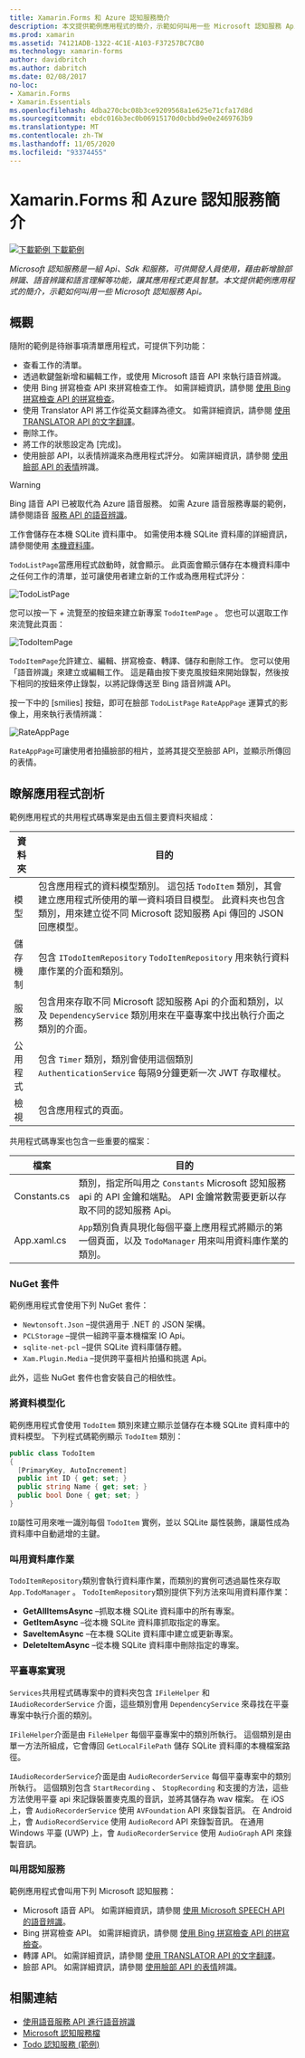 ```yaml
---
title: Xamarin.Forms 和 Azure 認知服務簡介
description: 本文提供範例應用程式的簡介，示範如何叫用一些 Microsoft 認知服務 Api。
ms.prod: xamarin
ms.assetid: 74121ADB-1322-4C1E-A103-F37257BC7CB0
ms.technology: xamarin-forms
author: davidbritch
ms.author: dabritch
ms.date: 02/08/2017
no-loc:
- Xamarin.Forms
- Xamarin.Essentials
ms.openlocfilehash: 4dba270cbc08b3ce9209568a1e625e71cfa17d8d
ms.sourcegitcommit: ebdc016b3ec0b06915170d0cbbd9e0e2469763b9
ms.translationtype: MT
ms.contentlocale: zh-TW
ms.lasthandoff: 11/05/2020
ms.locfileid: "93374455"
---
```

# <a name="no-locxamarinforms-and-azure-cognitive-services-introduction"></a>Xamarin.Forms 和 Azure 認知服務簡介

[![下載範例](~/media/shared/download.png) 下載範例](/samples/xamarin/xamarin-forms-samples/webservices-todocognitiveservices)

_Microsoft 認知服務是一組 Api、Sdk 和服務，可供開發人員使用，藉由新增臉部辨識、語音辨識和語言理解等功能，讓其應用程式更具智慧。本文提供範例應用程式的簡介，示範如何叫用一些 Microsoft 認知服務 Api。_

## <a name="overview"></a>概觀

隨附的範例是待辦事項清單應用程式，可提供下列功能：

- 查看工作的清單。
- 透過軟鍵盤新增和編輯工作，或使用 Microsoft 語音 API 來執行語音辨識。
- 使用 Bing 拼寫檢查 API 來拼寫檢查工作。 如需詳細資訊，請參閱 [使用 Bing 拼寫檢查 API 的拼寫檢查](spell-check.md)。
- 使用 Translator API 將工作從英文翻譯為德文。 如需詳細資訊，請參閱 [使用 TRANSLATOR API 的文字翻譯](text-translation.md)。
- 刪除工作。
- 將工作的狀態設定為 [完成]。
- 使用臉部 API，以表情辨識來為應用程式評分。 如需詳細資訊，請參閱 [使用臉部 API 的表情](emotion-recognition.md)辨識。

> [!WARNING]
> Bing 語音 API 已被取代為 Azure 語音服務。 如需 Azure 語音服務專屬的範例，請參閱語音 [服務 API 的語音辨識](~/xamarin-forms/data-cloud/azure-cognitive-services/speech-recognition.md)。

工作會儲存在本機 SQLite 資料庫中。 如需使用本機 SQLite 資料庫的詳細資訊，請參閱使用 [本機資料庫](~/xamarin-forms/data-cloud/data/databases.md)。

`TodoListPage`當應用程式啟動時，就會顯示。 此頁面會顯示儲存在本機資料庫中之任何工作的清單，並可讓使用者建立新的工作或為應用程式評分：

![TodoListPage](introduction-images/sample-application-1.png)

您可以按一下 *+* 流覽至的按鈕來建立新專案 `TodoItemPage` 。 您也可以選取工作來流覽此頁面：

![TodoItemPage](introduction-images/sample-application-2.png)

`TodoItemPage`允許建立、編輯、拼寫檢查、轉譯、儲存和刪除工作。 您可以使用「語音辨識」來建立或編輯工作。 這是藉由按下麥克風按鈕來開始錄製，然後按下相同的按鈕來停止錄製，以將記錄傳送至 Bing 語音辨識 API。

按一下中的 [smilies] 按鈕，即可在臉部 `TodoListPage` `RateAppPage` 運算式的影像上，用來執行表情辨識：

![RateAppPage](introduction-images/sample-application-3.png)

`RateAppPage`可讓使用者拍攝臉部的相片，並將其提交至臉部 API，並顯示所傳回的表情。

## <a name="understand-the-application-anatomy"></a>瞭解應用程式剖析

範例應用程式的共用程式碼專案是由五個主要資料夾組成：

|資料夾|目的|
|--- |--- |
|模型|包含應用程式的資料模型類別。 這包括 `TodoItem` 類別，其會建立應用程式所使用的單一資料項目目模型。 此資料夾也包含類別，用來建立從不同 Microsoft 認知服務 Api 傳回的 JSON 回應模型。|
|儲存機制|包含 `ITodoItemRepository` `TodoItemRepository` 用來執行資料庫作業的介面和類別。|
|服務|包含用來存取不同 Microsoft 認知服務 Api 的介面和類別，以及 `DependencyService` 類別用來在平臺專案中找出執行介面之類別的介面。|
|公用程式|包含 `Timer` 類別，類別會使用這個類別 `AuthenticationService` 每隔9分鐘更新一次 JWT 存取權杖。|
|檢視|包含應用程式的頁面。|

共用程式碼專案也包含一些重要的檔案：

|檔案|目的|
|--- |--- |
|Constants.cs|類別，指定所叫用之 `Constants` Microsoft 認知服務 api 的 API 金鑰和端點。 API 金鑰常數需要更新以存取不同的認知服務 Api。|
|App.xaml.cs|`App`類別負責具現化每個平臺上應用程式將顯示的第一個頁面，以及 `TodoManager` 用來叫用資料庫作業的類別。|

### <a name="nuget-packages"></a>NuGet 套件

範例應用程式會使用下列 NuGet 套件：

- `Newtonsoft.Json` –提供適用于 .NET 的 JSON 架構。
- `PCLStorage` –提供一組跨平臺本機檔案 IO Api。
- `sqlite-net-pcl` –提供 SQLite 資料庫儲存體。
- `Xam.Plugin.Media` –提供跨平臺相片拍攝和挑選 Api。

此外，這些 NuGet 套件也會安裝自己的相依性。

### <a name="model-the-data"></a>將資料模型化

範例應用程式會使用 `TodoItem` 類別來建立顯示並儲存在本機 SQLite 資料庫中的資料模型。 下列程式碼範例顯示 `TodoItem` 類別：

```csharp
public class TodoItem
{
  [PrimaryKey, AutoIncrement]
  public int ID { get; set; }
  public string Name { get; set; }
  public bool Done { get; set; }
}
```

`ID`屬性可用來唯一識別每個 `TodoItem` 實例，並以 SQLite 屬性裝飾，讓屬性成為資料庫中自動遞增的主鍵。

### <a name="invoke-database-operations"></a>叫用資料庫作業

`TodoItemRepository`類別會執行資料庫作業，而類別的實例可透過屬性來存取 `App.TodoManager` 。 `TodoItemRepository`類別提供下列方法來叫用資料庫作業：

- **GetAllItemsAsync** –抓取本機 SQLite 資料庫中的所有專案。
- **GetItemAsync** –從本機 SQLite 資料庫抓取指定的專案。
- **SaveItemAsync** –在本機 SQLite 資料庫中建立或更新專案。
- **DeleteItemAsync** –從本機 SQLite 資料庫中刪除指定的專案。

### <a name="platform-project-implementations"></a>平臺專案實現

`Services`共用程式碼專案中的資料夾包含 `IFileHelper` 和 `IAudioRecorderService` 介面，這些類別會用 `DependencyService` 來尋找在平臺專案中執行介面的類別。

`IFileHelper`介面是由 `FileHelper` 每個平臺專案中的類別所執行。 這個類別是由單一方法所組成，它會傳回 `GetLocalFilePath` 儲存 SQLite 資料庫的本機檔案路徑。

`IAudioRecorderService`介面是由 `AudioRecorderService` 每個平臺專案中的類別所執行。 這個類別包含 `StartRecording` 、 `StopRecording` 和支援的方法，這些方法使用平臺 api 來記錄裝置麥克風的音訊，並將其儲存為 wav 檔案。 在 iOS 上，會 `AudioRecorderService` 使用 `AVFoundation` API 來錄製音訊。 在 Android 上，會 `AudioRecordService` 使用 `AudioRecord` API 來錄製音訊。 在通用 Windows 平臺 (UWP) 上，會 `AudioRecorderService` 使用 `AudioGraph` API 來錄製音訊。

### <a name="invoke-cognitive-services"></a>叫用認知服務

範例應用程式會叫用下列 Microsoft 認知服務：

- Microsoft 語音 API。 如需詳細資訊，請參閱 [使用 Microsoft SPEECH API 的語音辨識](speech-recognition.md)。
- Bing 拼寫檢查 API。 如需詳細資訊，請參閱 [使用 Bing 拼寫檢查 API 的拼寫檢查](spell-check.md)。
- 轉譯 API。 如需詳細資訊，請參閱 [使用 TRANSLATOR API 的文字翻譯](text-translation.md)。
- 臉部 API。 如需詳細資訊，請參閱 [使用臉部 API 的表情](emotion-recognition.md)辨識。

## <a name="related-links"></a>相關連結

- [使用語音服務 API 進行語音辨識](~/xamarin-forms/data-cloud/azure-cognitive-services/speech-recognition.md)
- [Microsoft 認知服務檔](https://www.microsoft.com/cognitive-services/documentation)
- [Todo 認知服務 (範例) ](/samples/xamarin/xamarin-forms-samples/webservices-todocognitiveservices)